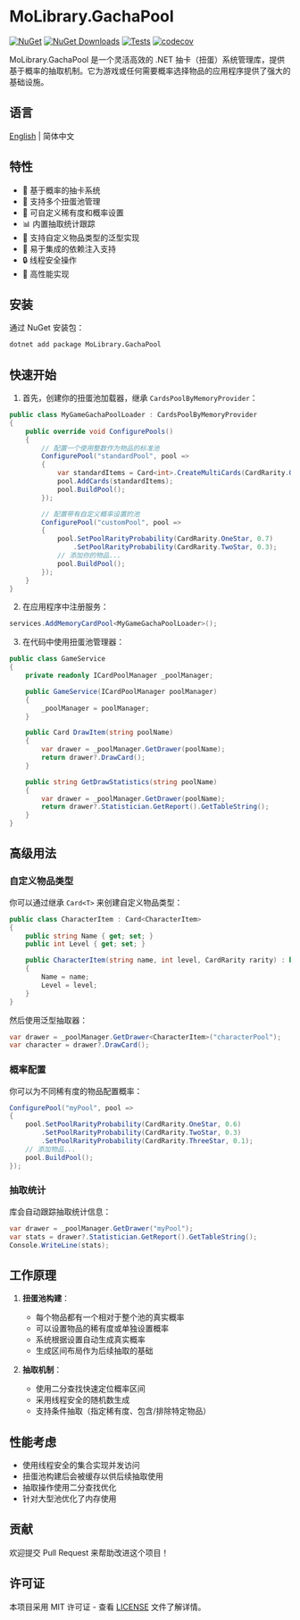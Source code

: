 # MoLibrary.GachaPool

[![NuGet](https://img.shields.io/nuget/v/MoLibrary.GachaPool.svg)](https://www.nuget.org/packages/MoLibrary.GachaPool)
[![NuGet Downloads](https://img.shields.io/nuget/dt/MoLibrary.GachaPool.svg)](https://www.nuget.org/packages/MoLibrary.GachaPool)
[![Tests](https://github.com/Euynac/MoLibrary.GachaPool/actions/workflows/tests.yml/badge.svg)](https://github.com/Euynac/MoLibrary.GachaPool/actions/workflows/tests.yml)
[![codecov](https://codecov.io/gh/Euynac/MoLibrary.GachaPool/branch/main/graph/badge.svg)](https://codecov.io/gh/Euynac/MoLibrary.GachaPool)

MoLibrary.GachaPool 是一个灵活高效的 .NET 抽卡（扭蛋）系统管理库，提供基于概率的抽取机制。它为游戏或任何需要概率选择物品的应用程序提供了强大的基础设施。

## 语言

[English](README.md) | 简体中文

## 特性

- 🎯 基于概率的抽卡系统
- 🔄 支持多个扭蛋池管理
- 🎲 可自定义稀有度和概率设置
- 📊 内置抽取统计跟踪
- 🧩 支持自定义物品类型的泛型实现
- 🔌 易于集成的依赖注入支持
- 🔒 线程安全操作
- 🚀 高性能实现

## 安装

通过 NuGet 安装包：

```bash
dotnet add package MoLibrary.GachaPool
```

## 快速开始

1. 首先，创建你的扭蛋池加载器，继承 `CardsPoolByMemoryProvider`：

```csharp
public class MyGameGachaPoolLoader : CardsPoolByMemoryProvider
{
    public override void ConfigurePools()
    {
        // 配置一个使用整数作为物品的标准池
        ConfigurePool("standardPool", pool =>
        {
            var standardItems = Card<int>.CreateMultiCards(CardRarity.OneStar, 1, 2, 3, 4, 5);
            pool.AddCards(standardItems);
            pool.BuildPool();
        });

        // 配置带有自定义概率设置的池
        ConfigurePool("customPool", pool =>
        {
            pool.SetPoolRarityProbability(CardRarity.OneStar, 0.7)
                .SetPoolRarityProbability(CardRarity.TwoStar, 0.3);
            // 添加你的物品...
            pool.BuildPool();
        });
    }
}
```

2. 在应用程序中注册服务：

```csharp
services.AddMemoryCardPool<MyGameGachaPoolLoader>();
```

3. 在代码中使用扭蛋池管理器：

```csharp
public class GameService
{
    private readonly ICardPoolManager _poolManager;

    public GameService(ICardPoolManager poolManager)
    {
        _poolManager = poolManager;
    }

    public Card DrawItem(string poolName)
    {
        var drawer = _poolManager.GetDrawer(poolName);
        return drawer?.DrawCard();
    }

    public string GetDrawStatistics(string poolName)
    {
        var drawer = _poolManager.GetDrawer(poolName);
        return drawer?.Statistician.GetReport().GetTableString();
    }
}
```

## 高级用法

### 自定义物品类型

你可以通过继承 `Card<T>` 来创建自定义物品类型：

```csharp
public class CharacterItem : Card<CharacterItem>
{
    public string Name { get; set; }
    public int Level { get; set; }

    public CharacterItem(string name, int level, CardRarity rarity) : base(rarity)
    {
        Name = name;
        Level = level;
    }
}
```

然后使用泛型抽取器：

```csharp
var drawer = _poolManager.GetDrawer<CharacterItem>("characterPool");
var character = drawer?.DrawCard();
```

### 概率配置

你可以为不同稀有度的物品配置概率：

```csharp
ConfigurePool("myPool", pool =>
{
    pool.SetPoolRarityProbability(CardRarity.OneStar, 0.6)
        .SetPoolRarityProbability(CardRarity.TwoStar, 0.3)
        .SetPoolRarityProbability(CardRarity.ThreeStar, 0.1);
    // 添加物品...
    pool.BuildPool();
});
```

### 抽取统计

库会自动跟踪抽取统计信息：

```csharp
var drawer = _poolManager.GetDrawer("myPool");
var stats = drawer?.Statistician.GetReport().GetTableString();
Console.WriteLine(stats);
```

## 工作原理

1. **扭蛋池构建**：
   - 每个物品都有一个相对于整个池的真实概率
   - 可以设置物品的稀有度或单独设置概率
   - 系统根据设置自动生成真实概率
   - 生成区间布局作为后续抽取的基础

2. **抽取机制**：
   - 使用二分查找快速定位概率区间
   - 采用线程安全的随机数生成
   - 支持条件抽取（指定稀有度、包含/排除特定物品）

## 性能考虑

- 使用线程安全的集合实现并发访问
- 扭蛋池构建后会被缓存以供后续抽取使用
- 抽取操作使用二分查找优化
- 针对大型池优化了内存使用

## 贡献

欢迎提交 Pull Request 来帮助改进这个项目！

## 许可证

本项目采用 MIT 许可证 - 查看 [LICENSE](LICENSE) 文件了解详情。
